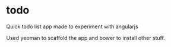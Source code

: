 todo
====

Quick todo list app made to experiment with angularjs


Used yeoman to scaffold the app and bower to install other stuff.
